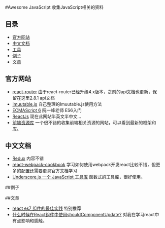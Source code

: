 #Awesome JavaScript
收集JavaScript相关的资料

## 目录

- [官方网站](#官方网站)
- [中文文档](#中文文档)
- [工具](#工具)
- [例子](#例子)
- [文章](#文章)

## 官方网站

- [react-router](https://github.com/Mrlyjoutlook/awesome-JavaScript/tree/master/react-router-2.8.1) 由于react-router已经升级4.x版本，之前的api文档也更新，保留在这里2.8.1 api文档
- [Imuutable.js](https://github.com/Mrlyjoutlook/awesome-JavaScript/tree/master/Immutable) 自己整理的Imuutable.js使用方法
- [ECMAScript 6](http://es6.ruanyifeng.com/) 阮一峰老师 ES6入门
- [ReactJs](http://reactjs.cn/react/docs/getting-started-zh-CN.html) 现在此网站半英文半中文...
- [前端资源库](https://www.awesomes.cn/) 一个很不错的收集前端相关资源的网站，可以看到最新的框架和库。

## 中文文档
- [Redux](http://cn.redux.js.org/docs/basics/index.html) 内容不错
- [react-webpack-cookbook](http://fakefish.github.io/react-webpack-cookbook/) 学习如何使用webpack开发react比较不错，但更多的配置还需要更具官方文档学习
- [Underscore.js 一个 JavaScript 工具库](http://www.bootcss.com/p/underscore/) 函数式的工具库，很好使用。

##例子

##文章
- [react es7 组件的最佳实践](https://github.com/xitu/gold-miner/blob/master/TODO/our-best-practices-for-writing-react-components.md) 特别推荐
- [什么时候在React组件中使用shouldComponentUpdate?](http://www.infoq.com/cn/news/2016/07/react-shouldComponentUpdate) 对我在学习react中有点影响和感触。
